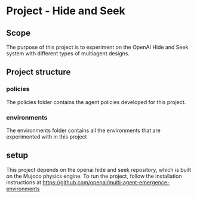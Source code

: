 # Project - Hide and Seek

## Scope

The purpose of this project is to experiment on the OpenAI Hide and Seek system with different types of multiagent designs.

## Project structure

### policies

The policies folder contains the agent policies developed for this project.

### environments

The environments folder contains all the environments that are experimented with in this project

## setup 

This project depends on the openai hide and seek repository, which is built on the Mujoco physics engine. To run the project, follow the installation instructions at https://github.com/openai/multi-agent-emergence-environments
